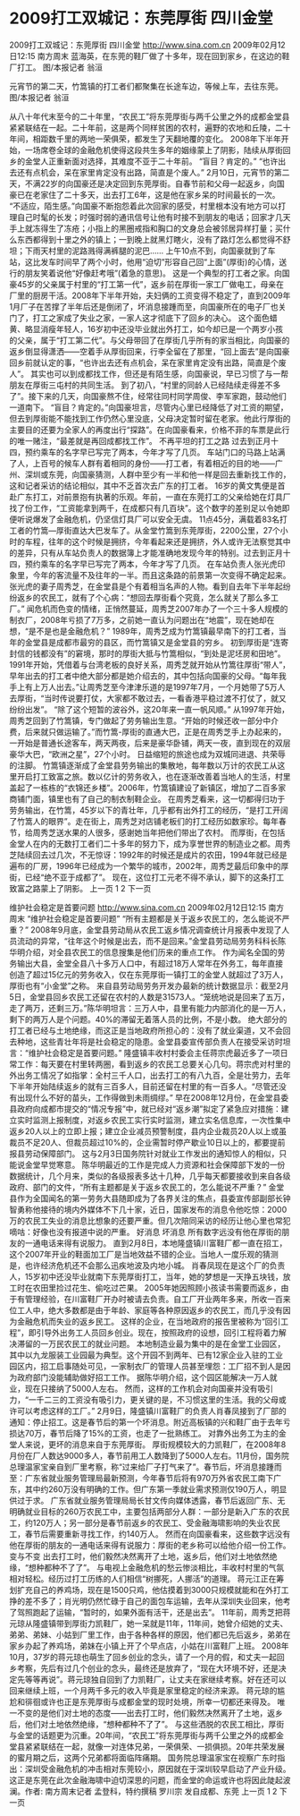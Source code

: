 # 2009打工双城记：东莞厚街 四川金堂

2009打工双城记：东莞厚街 四川金堂
http://www.sina.com.cn  2009年02月12日12:15  南方周末
蓝海英，在东莞的鞋厂做了十多年，现在回到家乡，在这边的鞋厂打工。 图/本报记者 翁洹

元宵节的第二天，竹篙镇的打工者们都聚集在长途车边，等候上车，去往东莞。 图/本报记者 翁洹

从八十年代末至今的二十年里，“农民工”将东莞厚街与两千公里之外的成都金堂县紧紧联结在一起。二十年前，这是两个同样贫困的农村，遍野的农地和丘陵，二十年间，相距数千里的两地一荣俱荣，都发生了天翻地覆的变化。
2008年下半年开始，一场席卷全球的金融危机使得这段共生多年的姻缘蒙上了阴影，陆续从厚街回乡的金堂人正重新面对选择，其难度不亚于二十年前。
“盲目？肯定的。”
“也许出去还有点机会，呆在家里肯定没有出路，简直是个废人。”
2月10日，元宵节的第二天，不满22岁的向国豪还是决定回到东莞厚街。自春节前和父母一起返乡，向国豪已在老家住了二十多天，出去打工6年，这是他在家乡呆的时间最长的一次。
“不适应，陌生感。”向国豪不断抱怨着此次回家的感受，村里根本没有地方可以打理自己时髦的长发；时强时弱的通讯信号让他有时接不到朋友的电话；回家才几天手上就冻得生了冻疮；小指上的黑圈戒指和胸口的文身总会被邻居异样打量；买什么东西都得到十里之外的镇上；一到晚上就黑灯瞎火，没有了路灯怎么都觉得不舒坦；下雨天村里的泥路溅得满裤腿的泥巴……
上午10点不到，向国豪就到了车站，这比发车时间早了两个小时，他用“迫切”形容自己回“上面”(厚街)的心情，送行的朋友笑着说他“好像赶考哦”(着急的意思)。
这是一个典型的打工者之家。向国豪45岁的父亲属于村里的“打工第一代”，返乡前在厚街一家工厂做电工，母亲在厂里的厨房干活。2008年下半年开始，夫妇俩的工资变得不稳定了，直到2009年1月厂子在苦撑了半年后还是倒闭了，坏消息接踵而至，向国豪所在的电子厂也关门了，打工之家成了失业之家，一家人这才彻底下了回乡的决心。
这个面色蜡黄、略显消瘦年轻人，16岁初中还没毕业就出外打工，如今却已是一个两岁小孩的父亲，属于“打工第二代”。与父母带回了在厚街几乎所有的家当相比，向国豪的返乡倒显得潇洒——空着手从厚街回来，行李全留在了那里，“回上面去”是向国豪回乡前就认定的事，“也许出去还有点机会，呆在家里肯定没有出路，简直是个废人”。
其实也可以到成都找工作，但还是有陌生感，向国豪说，早已习惯了与一帮朋友在厚街三屯村的共同生活。
到了初八，“村里的同龄人已经陆续走得差不多了”。接下来的几天，向国豪熬不住，经常往同村同学周俊、李军家跑，鼓动他们一道南下。
“盲目？肯定的。”向国豪坦言，尽管内心里已经降低了对工资的期望，但去到厚街能不能找到工作仍然心里没底，父母决定暂时留在老家。他此行厚街的主要目的还要为全家人的再度出行“探路”。在向国豪看来，价格不菲的车票是此行的唯一赌注，“最差就是再回成都找工作”。
不再平坦的打工之路
过去到正月十四，预约乘车的名字早已写完了两本，今年才写了几页。
车站门口的马路上站满了人，上百号的候车人群有着相同的身份——打工者，有着相近的目的地——广州、深圳或东莞，向国豪猜测，人群中至少有一半和他一样是回去重新找工作的，这和记者采访的结论相似，其中不乏首次去广东的打工者。
16岁的黄文隽便是首赴广东打工，对前景抱有执著的乐观。年前，一直在东莞打工的父亲给她在灯具厂找了份工作，“工资能拿到两千，在成都只有几百块”。这个数字的差别足以令她即便听说爆发了金融危机，仍坚信灯具厂可以安全无虞。
11点45分，满载着83名打工者的竹篙—厚街直达大巴发车了。从金堂竹篙到东莞厚街，2200公里，27个小时的车程，往年的这个时候是拥挤，今年看起来还是拥挤，外人或许无法察觉其中的差异，只有从车站负责人的数据簿上才能准确地发现今年的特别。过去到正月十四，预约乘车的名字早已写完了两本，今年才写了几页。
在车站负责人张光虎印象里，今年的客流量不及往年的一半。而且这条路的前景第一次变得不确定起来。
张光虎的妻子周秀芝，在金堂县是个有着相当名声的人物。看到自去年下半年起纷纷返乡的农民工，就有了个心病：“想回去厚街看个究竟，怎么就关了那么多工厂。”
闻危机而色变的情绪，正悄然蔓延，周秀芝2007年办了一个三十多人规模的制衣厂，2008年亏损了7万多，之前她一直认为问题出在“地震”，现在她却在想，“是不是也是金融危机？”
1989年，周秀芝成为竹篙镇最早南下的打工者，当年的金堂县是成都市最穷的县区，而竹篙镇又是金堂县的穷乡。
初到厚街是“连寄封信的钱都没有”的窘境，那时的厚街大抵与竹篙相似，“到处是泥坯房和田地”。1991年开始，凭借着与台湾老板的良好关系，周秀芝就开始从竹篙往厚街“带人”，早年出去的打工者中绝大部分都是她介绍去的，其中包括向国豪的父母。“每年我手上有上万人出去。”让周秀芝至今津津乐道的是1997年7月，一个月她带了5万人去厚街，“当时传说要打仗，大家都不敢过去，一看香港平稳过渡不打仗了，就又纷纷出发”。
“除了这个短暂的波谷外，这20年来一直一帆风顺。”
从1997年开始，周秀芝回到了竹篙镇，专门做起了劳务输出生意。“开始的时候还收一部分中介费，后来就只做运输了。”而竹篙-厚街的直通大巴，正是在周秀芝手上办起来的，一开始是普通长途客车，两天两夜，后来是豪华卧铺，两天一夜，直到现在的双层豪华大巴，“欧洲之星”，27个小时。
日益缩短的旅途也成为双城同进退、共荣辱的注脚。
竹篙镇逐渐成了金堂县劳务输出的集散地，每年数以万计的农民工从这里开启打工致富之旅。数以亿计的劳务收入，也在逐渐改善着当地人的生活，村里盖起了一栋栋的“衣锦还乡楼”。2006年，竹篙镇建设了新镇区，增加了二百多家商铺门面，镇里也有了自己的制衣制鞋企业。
在周秀芝看来，这一切都得归功于劳务输出，在竹篙，45岁以下的青壮年，几乎都有出外打工的经历，“是打工开阔了竹篙人的眼界”。走在街上，周秀芝对店铺老板们的打工经历如数家珍。每年春节，给周秀芝送水果的人很多，感谢她当年把他们带出了农村。
而厚街，在包括金堂人在内的无数打工者们二十多年的努力下，成为享誉世界的制造业之都。周秀芝陆续回去过几次，不无惊讶：1992年的时候还是成片的农田，1994年就已经是遍布的厂房，1996年已经成为一个繁华的城市，2002年，周秀芝最后印象中的厚街，已经“绝不亚于成都了”。
现在，这位打工元老不得不承认，脚下的这条打工致富之路蒙上了阴影。
上一页
1
2
下一页

维护社会稳定是首要问题
http://www.sina.com.cn  2009年02月12日12:15  南方周末
“维护社会稳定是首要问题”
“所有主题都是关于返乡农民工的，怎么能说不严重？”
2008年9月底，金堂县劳动局从农民工返乡情况调查统计月报表中发现了人员流动的异常，“往年这个时候是出去，而不是回来。”金堂县劳动局劳务科科长陈华明介绍，对全县农民工的信息搜集是他们历来的重点工作。
作为闻名全国的劳务输出大县，金堂全县八十多万人口中，有超过18万人常年在外务工，每年直接创造了超过15亿元的劳务收入，仅在东莞厚街一镇打工的金堂人就超过了3万人，厚街也有“小金堂”之称。
来自县劳动局劳务开发办最新的统计数据显示：截至2月5日，金堂县回乡农民工还留在农村的人数是31573人。“笼统地说是回来了五万，走了两万，还剩三万。”陈华明坦言：三万人中，县里有能力内部消化的是一万人，剩下的两万人是个问题。40%的滞留无着落人员的比例，不是小数。
绝大部分的打工者已经与土地绝缘，而这正是当地政府所担心的：没有了就业渠道，又不会回去种地，这些青壮年将是社会稳定的隐患。金堂县委宣传部负责人在接受采访时坦言：“维护社会稳定是首要问题。”
隆盛镇丰收村村委会主任蒋宗虎最近多了一项日常工作：每天要在村里转两圈，看到返乡的农民工总要关心几句。蒋宗虎对村里的外出务工情况了如指掌：全村三千人口，出去打工的有八九百，全是壮劳力，去年下半年开始陆续返乡的就有三百多人，目前还留在村里的有一百多人。“尽管还没有出现什么不好的苗头，工作得做到未雨绸缪。”
早在2008年12月份，在金堂县委县政府向成都市提交的“情况专报”中，就已经对“返乡潮”拟定了紧急应对措施：建立实时监测上报制度，对返乡农民工实行实时监测，建立实名信息库，一次性集中返乡20人以上的立即上报；建立企业减员预警制度，县内企业裁员20人以上或虽裁员不足20人、但裁员超过10%的，企业需暂时停产歇业10日以上的，都要提前报县劳动保障部门。
这与2月3日国务院针对就业工作发出的通知惊人的相似，只能说金堂早觉寒意。
陈华明最近的工作是完成人力资源和社会保障部下发的一份数据统计，几个月来，类似的各级报表多达十几种，几乎每天都要接收到来自各级政府、部门的文件，“所有主题都是关于返乡农民工的，怎么能说不严重？”
金堂县作为全国闻名的第一劳务大县随即成为了各界关注的焦点，县委宣传部副部长钟智勇称他接待的境内外媒体不下几十家，近日，国家发布的消息令他吃惊：2000万的农民工失业的消息比想象的还要严重。但几次陪同采访的经历让他心里也常犯嘀咕：好像也没有报道中说的严重。
好消息 坏消息
所有数字远没有他在厚街的朋友的一通电话来得有说服力。
直到2月8日，本地隆盛镇川富鞋厂都一直在招工，这个2007年开业的鞋面加工厂是当地效益不错的企业。当地人一度乐观的猜测是，也许经济危机还不会那么迅疾地波及内地小城。
肖春凤现在是这个厂的负责人，15岁初中还没毕业就南下东莞厚街打工，当年，她的梦想是一天挣五块钱，放工时在农田里捡过花生、偷吃过芒果。
2005年她因照顾小孩读书需要而返乡，由于有管理经验，在川富鞋厂开办时被请去负责。自工厂开业两年多来，所收一百来位工人中，绝大多数都是由于年龄、家庭等各种原因返乡的农民工，而几乎没有因为金融危机而失业的返乡民工。
这样的企业，在当地政府的报告里被称为“回引工程”，即引导外出务工人员回乡创业。现在，按照政府的设想，回引工程将着力解决滞留的一万民农民工的就业问题。
本地制造业最为集中的是在金堂工业园区，其中以九龙服装工业园最为典型。这个开园不到两年、已有12家企业入驻的工业园区内，招工启事随处可见，一家制衣厂的管理人员甚至埋怨：工厂招不到人是因为政府部门没能辅助做好招工工作。
据陈华明介绍，这个园区能解决一万人就业，现在只接纳了5000人左右。
然而，这样的工作机会对向国豪并没有吸引力，“一千二三的工资没有吸引力，更关键的是，不习惯这里的生活。我的父母或许可以考虑这样的工厂。”
2月9日，隆盛镇川富鞋厂的负责人肖春凤接到了厂部的通知：停止招工。这是春节后的第一个坏消息。附近高板镇的兴和鞋厂由于去年亏损达70万，春节后降了15%的工资，也走了一批熟练工。
对靠外出务工为主的金堂人来说，更坏的消息来自于东莞厚街。
厚街规模较大的力凯鞋厂，在2008年8月份在厂人数达9000多人，春节前用工人数降到了5000人左右。11月份，国务院总理温家宝亲自到厂里考察，称“过来给厂子打气来了”。春节后，坏消息接踵而至：广东省就业服务管理局最新预测，今年春节后将有970万外省农民工南下广东，其中约260万没有明确的工作。但广东第一季就业需求预测仅190万人，明显供过于求。
广东省就业服务管理局局长甘文传向媒体透露，春节后返回广东、无明确就业目标的260万农民工中，主要包括两部分人群：一部分是新入广东的农民工，约120万人；另一部分是春节前返乡的农民工、受金融海啸影响的失业农民工，春节后需要重新寻找工作，约140万人。
然而在向国豪看来，这些数字远没有他在厚街的朋友的一通电话来得有说服力：厚街的老乡称可以给他介绍一份工作。
变与不变
出去打工时，他们毅然决然离开了土地，返乡后，他们对土地依然绝缘，“想种都种不了了”。
与电视上金融危机的愁云惨淡相比，丰收村村里的气氛相对轻松。经历过打工历练的人们相信“树挪死，人挪活”的道理。
蒋元江正在筹划扩充自己的养鸡场，现在是1500只鸡，他估摸着到3000只规模就能和在外打工挣的差不多了；肖光明仍然忙碌于自己的面包车运输，去年从深圳失业回来，他考了驾照跑起了运输，“暂时的，如果外面有活干，还是出去”。
11年前，周秀芝把蒋元琼从隆盛镇带到厚街力凯鞋厂，她一呆就是11年，11年间，她曾介绍她的丈夫、弟弟、弟妹、小姑到厂里工作，由于各种各样的原因，他们都已先后返乡，弟弟在家乡办起了养鸡场，弟妹在小镇上开了个早点店，小姑在川富鞋厂上班。
2008年10月，37岁的蒋元琼也萌生了回乡创业的念头，请了一个月的假，和丈夫一起回乡考察，先后有过几个创业的念头，最终还是放弃了，“现在大环境不好，还是决定先等等再说”。蒋元琼独自回到了力凯鞋厂，让丈夫在家继续考察。好在还可以回来继续上班，一个月两千多元的收入毕竟是家里稳定的经济来源。
蒋元琼的尴尬和徘徊或许也正是东莞厚街与成都金堂的现时处境，所幸一切都还来得及。
唯一不变的是他们对土地的态度——出去打工时，他们毅然决然离开了土地，返乡后，他们对土地依然绝缘，“想种都种不了了”。
与这些洒脱的农民工相比，厚街与金堂的话题更为沉重。20年间，“农民工”将东莞厚街与两千公里之外的成都金堂县紧紧联结在一起，就像一对连体兄弟，一荣俱荣、一损俱损。20年共荣发展的蜜月期之后，这两个兄弟都将面临阵痛期。
国务院总理温家宝在视察广东时指出：深圳受金融危机的冲击相对东莞较小，原因就在于深圳较早启动了产业升级。这正是东莞在此次金融海啸中迫切深思的问题，而金堂的命运或许也将因此陡起波澜。作者: 南方周末记者 孟登科，特约撰稿 罗川宗 发自成都、东莞
上一页
1
2
下一页

